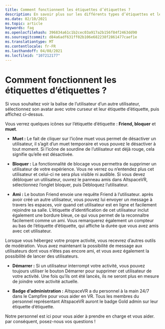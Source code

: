 ```yaml
---
title: Comment fonctionnent les étiquettes d’étiquettes ?
description: En savoir plus sur les différents types d’étiquettes et leur fonctionnement dans AltspaceVR.
ms.date: 02/10/2021
ms.topic: article
keywords: faq
ms.openlocfilehash: 396834a61c1b2cec03a917a2b156f84f2463dd90
ms.sourcegitcommit: d84a6adf631ff02b106e682238f2861477caef1e
ms.translationtype: MT
ms.contentlocale: fr-FR
ms.lasthandoff: 04/08/2021
ms.locfileid: "107212177"
---
```

# <a name="how-do-nametags-work"></a>Comment fonctionnent les étiquettes d’étiquettes ?

Si vous souhaitez voir la balise de l’utilisateur d’un autre utilisateur, sélectionnez son avatar avec votre curseur et leur étiquette d’étiquette, puis affichez ci-dessus.

Vous verrez quelques icônes sur l’étiquette d’étiquette : **Friend, bloquer** et **muet**.

* **Muet :** Le fait de cliquer sur l’icône muet vous permet de désactiver un utilisateur, il s’agit d’un muet temporaire et vous pouvez le désactiver à tout moment. Si l’icône de sourdine de l’utilisateur est déjà rouge, cela signifie qu’elle est désactivée.

* **Bloquer :** La fonctionnalité de blocage vous permettra de supprimer un utilisateur de votre expérience. Vous ne verrez ou n’entendez plus cet utilisateur et celui-ci ne sera plus visible ni audible. Si vous devez débloquer un utilisateur, ouvrez le panneau amis dans AltspaceVR, sélectionnez l’onglet bloquer, puis Débloquez l’utilisateur.

* **Ami :** Le bouton Friend envoie une requête Friend à l’utilisateur. après avoir créé un autre utilisateur, vous pouvez lui envoyer un message à travers les espaces, voir quand cet utilisateur est en ligne et facilement rejoindre sa salle. L’étiquette d’identification de cet utilisateur inclut également une bordure bleue, ce qui vous permet de la reconnaître facilement comme un ami. Vous remarquerez également un compteur au bas de l’étiquette d’étiquette, qui affiche la durée que vous avez amis avec cet utilisateur.

Lorsque vous hébergez votre propre activité, vous recevrez d’autres outils de modération. Vous avez maintenant la possibilité de message aux utilisateurs dont vous n’êtes pas encore ami, et vous avez également la possibilité de lancer des utilisateurs.

* **Démarrer :** Si un utilisateur interrompt votre activité, vous pouvez toujours utiliser le bouton Démarrer pour supprimer cet utilisateur de votre activité. Une fois qu’ils ont été lancés, ils ne seront plus en mesure de joindre votre activité actuelle. 

* **Badge d’administration :** AltspaceVR a du personnel à la main 24/7 dans le Campfire pour vous aider en VR. Tous les membres du personnel représentant AltspaceVR auront le badge Gold admin sur leur étiquette d’étiquette.

Notre personnel est ici pour vous aider à prendre en charge et vous aider. par conséquent, posez-nous vos questions ! 